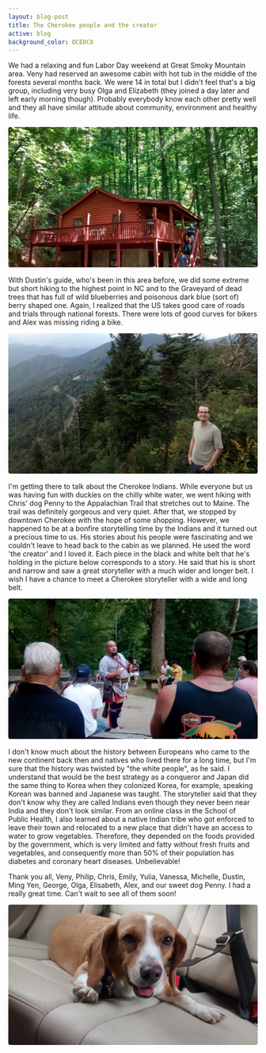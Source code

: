 ```yaml
---
layout: blog-post
title: The Cherokee people and the creator
active: blog
background_color: DCEDC8
---
```


We had a relaxing and fun Labor Day weekend at Great Smoky Mountain area. Veny had reserved an awesome cabin with hot tub in the middle of the forests several months back. We were 14 in total but I didn't feel that's a big group, including very busy Olga and Elizabeth (they joined a day later and left early morning though). Probably everybody know each other pretty well and they all have similar attitude about community, environment and healthy life.

![](/assets/Cabin.jpg)

With Dustin's guide, who's been in this area before, we did some extreme but short hiking to the highest point in NC and to the Graveyard of dead trees that has full of wild blueberries and poisonous dark blue (sort of) berry shaped one. Again, I realized that the US takes good care of roads and trials through national forests. There were lots of good curves for bikers and Alex was missing riding a bike.

![](/assets/BlueRidge.jpg)

I'm getting there to talk about the Cherokee Indians. While everyone but us was having fun with duckies on the chilly white water, we went hiking with Chris' dog Penny to the Appalachian Trail that stretches out to Maine. The trail was definitely gorgeous and very quiet. After that, we stopped by downtown Cherokee with the hope of some shopping. However, we happened to be at a bonfire storytelling time by the Indians and it turned out a precious time to us. His stories about his people were fascinating and we couldn't leave to head back to the cabin as we planned. He used the word 'the creator' and I loved it. Each piece in the black and white belt that he's holding in the picture below corresponds to a story. He said that his is short and narrow and saw a great storyteller with a much wider and longer belt. I wish I have a chance to meet a Cherokee storyteller with a wide and long belt.

![](/assets/Cherokee.jpg)

I don't know much about the history between Europeans who came to the new continent back then and natives who lived there for a long time, but I'm sure that the history was twisted by "the white people", as he said. I understand that would be the best strategy as a conqueror and Japan did the same thing to Korea when they colonized Korea, for example, speaking Korean was banned and Japanese was taught. The storyteller said that they don't know why they are called Indians even though they never been near India and they don't look similar. From an online class in the School of Public Health, I also learned about a native Indian tribe who got enforced to leave their town and relocated to a new place that didn't have an access to water to grow vegetables. Therefore, they depended on the foods provided by the government, which is very limited and fatty without fresh fruits and vegetables, and consequently more than 50% of their population has diabetes and coronary heart diseases. Unbelievable!

Thank you all, Veny, Philip, Chris, Emily, Yulia, Vanessa, Michelle, Dustin, Ming Yen, George, Olga, Elisabeth, Alex, and our sweet dog Penny. I had a really great time. Can't wait to see all of them soon!

![](/assets/Penny.jpg)
